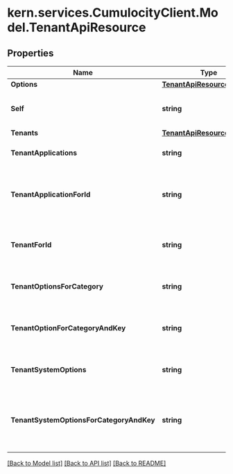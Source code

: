 # kern.services.CumulocityClient.Model.TenantApiResource

## Properties

Name | Type | Description | Notes
------------ | ------------- | ------------- | -------------
**Options** | [**TenantApiResourceOptions**](TenantApiResourceOptions.md) |  | [optional] 
**Self** | **string** | A URL linking to this resource. | [optional] [readonly] 
**Tenants** | [**TenantApiResourceTenants**](TenantApiResourceTenants.md) |  | [optional] 
**TenantApplications** | **string** | Retrieves subscribed applications. | [optional] 
**TenantApplicationForId** | **string** | Represents an individual application reference that can be viewed. | [optional] 
**TenantForId** | **string** | Represents an individual tenant that can be viewed. | [optional] 
**TenantOptionsForCategory** | **string** | Represents a category of tenant options. | [optional] 
**TenantOptionForCategoryAndKey** | **string** | Retrieves a key of the category of tenant options. | [optional] 
**TenantSystemOptions** | **string** | Retrieves the tenant system options. | [optional] 
**TenantSystemOptionsForCategoryAndKey** | **string** | Retrieves the tenant system options based on category and key. | [optional] 

[[Back to Model list]](../README.md#documentation-for-models) [[Back to API list]](../README.md#documentation-for-api-endpoints) [[Back to README]](../README.md)

